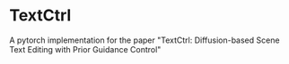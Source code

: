 # TextCtrl
A pytorch implementation for the paper "TextCtrl: Diffusion-based Scene Text Editing with Prior Guidance Control"
